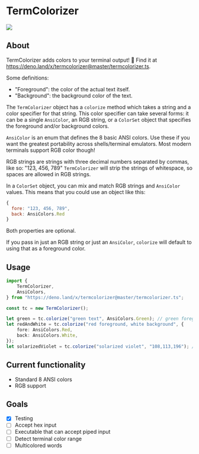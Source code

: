 # TermColorizer

![](https://github.com/jahzielv/deno-term-color/workflows/CI/badge.svg)

## About

TermColorizer adds colors to your terminal output! 🎨 Find it at https://deno.land/x/termcolorizer@master/termcolorizer.ts.

Some definitions:

-   "Foreground": the color of the actual text itself.
-   "Background": the background color of the text.

The `TermColorizer` object has a `colorize` method which takes a string
and a color specifier for that string. This color specifier can take
several forms: it can be a single `AnsiColor`, an RGB string, or
a `ColorSet` object that specifies the foreground and/or background colors.

`AnsiColor` is an enum that defines the 8 basic ANSI colors. Use these
if you want the greatest portability across shells/terminal emulators.
Most modern terminals support RGB color though!

RGB strings are strings with three decimal numbers separated by commas, like so: "123, 456, 789"
`TermColorizer` will strip the strings of whitespace, so spaces are allowed
in RGB strings.

In a `ColorSet` object, you can mix and match RGB strings and `AnsiColor` values.
This means that you could use an object like this:

```javascript
{
  fore: "123, 456, 789",
  back: AnsiColors.Red
}
```

Both properties are optional.

If you pass in just an RGB string or just an `AnsiColor`, `colorize` will default
to using that as a foreground color.

## Usage

```typescript
import {
    TermColorizer,
    AnsiColors,
} from "https://deno.land/x/termcolorizer@master/termcolorizer.ts";

const tc = new TermColorizer();

let green = tc.colorize("green text", AnsiColors.Green); // green foreground
let redAndWhite = tc.colorize("red foreground, white background", {
    fore: AnsiColors.Red,
    back: AnsiColors.White,
});
let solarizedViolet = tc.colorize("solarized violet", "108,113,196"); // solarized violet foreground
```

## Current functionality

-   Standard 8 ANSI colors
-   RGB support

## Goals

-   [x] Testing
-   [ ] Accept hex input
-   [ ] Executable that can accept piped input
-   [ ] Detect terminal color range
-   [ ] Multicolored words
